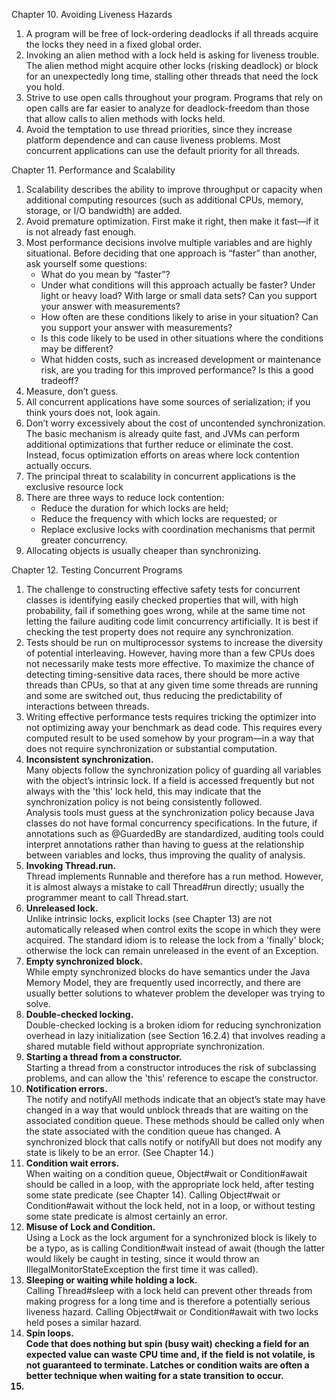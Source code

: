 Chapter 10. Avoiding Liveness Hazards
1. A program will be free of lock-ordering deadlocks if all threads acquire the locks they need in a fixed global order.
2. Invoking an alien method with a lock held is asking for liveness trouble. The alien method might acquire other locks (risking deadlock) or block for an unexpectedly long time, stalling other threads that need the lock you hold.
3. Strive to use open calls throughout your program. Programs that rely on open calls are far easier to analyze for deadlock-freedom than those that allow calls to alien methods with locks held.
4. Avoid the temptation to use thread priorities, since they increase platform dependence and can cause liveness problems. Most concurrent applications can use the default priority for all threads.

Chapter 11. Performance and Scalability
1. Scalability describes the ability to improve throughput or capacity when additional computing resources (such as additional CPUs, memory, storage, or I/O bandwidth) are added.
2. Avoid premature optimization. First make it right, then make it fast—if it is not already fast enough.
3. Most performance decisions involve multiple variables and are highly situational. Before deciding that one approach is “faster” than another, ask yourself some questions:
   * What do you mean by “faster”?
   * Under what conditions will this approach actually be faster? Under light or heavy load? With large or small data sets? Can you support your answer with measurements?
   * How often are these conditions likely to arise in your situation? Can you support your answer with measurements?
   * Is this code likely to be used in other situations where the conditions may be different?
   * What hidden costs, such as increased development or maintenance risk, are you trading for this improved performance? Is this a good tradeoff?
4. Measure, don’t guess.
5. All concurrent applications have some sources of serialization; if you think yours does not, look again.
6. Don’t worry excessively about the cost of uncontended synchronization. The basic mechanism is already quite fast, and JVMs can perform additional optimizations that further reduce or eliminate the cost. Instead, focus optimization efforts on areas where lock contention actually occurs.
7. The principal threat to scalability in concurrent applications is the exclusive resource lock
8. There are three ways to reduce lock contention:
   * Reduce the duration for which locks are held;
   * Reduce the frequency with which locks are requested; or
   * Replace exclusive locks with coordination mechanisms that permit greater concurrency.
9. Allocating objects is usually cheaper than synchronizing.

Chapter 12. Testing Concurrent Programs
1. The challenge to constructing effective safety tests for concurrent classes is identifying easily checked properties that will, with high probability, fail if something goes wrong, while at the same time not letting the failure auditing code limit concurrency artificially. It is best if checking the test property does not require any synchronization.
2. Tests should be run on multiprocessor systems to increase the diversity of potential interleaving. However, having more than a few CPUs does not necessarily make tests more effective. To maximize the chance of detecting timing-sensitive data races, there should be more active threads than CPUs, so that at any given time some threads are running and some are switched out, thus reducing the predictability of interactions between threads.
3. Writing effective performance tests requires tricking the optimizer into not optimizing away your benchmark as dead code. This requires every computed result to be used somehow by your program—in a way that does not require synchronization or substantial computation.
4. <b>Inconsistent synchronization.</b><br> Many objects follow the synchronization policy of guarding all variables with the object’s intrinsic lock. If a field is accessed frequently but not always with the 'this' lock held, this may indicate that the synchronization policy is not being consistently followed.<br>
   Analysis tools must guess at the synchronization policy because Java classes do not have formal concurrency specifications. In the future, if annotations such as @GuardedBy are standardized, auditing tools could interpret annotations rather than having to guess at the relationship between variables and locks, thus improving the quality of analysis.
5. <b>Invoking Thread.run.</b><br> Thread implements Runnable and therefore has a run method. However, it is almost always a mistake to call Thread#run directly; usually the programmer meant to call Thread.start.
6. <b>Unreleased lock.</b><br> Unlike intrinsic locks, explicit locks (see Chapter 13) are not automatically released when control exits the scope in which they were acquired. The standard idiom is to release the lock from a 'finally' block; otherwise the lock can remain unreleased in the event of an Exception.
7. <b>Empty synchronized block.</b><br> While empty synchronized blocks do have semantics under the Java Memory Model, they are frequently used incorrectly, and there are usually better solutions to whatever problem the developer was trying to solve.
8. <b>Double-checked locking.</b><br> Double-checked locking is a broken idiom for reducing synchronization overhead in lazy initialization (see Section 16.2.4) that involves reading a shared mutable field without appropriate synchronization.
9. <b>Starting a thread from a constructor.</b><br> Starting a thread from a constructor introduces the risk of subclassing problems, and can allow the 'this' reference to escape the constructor.
10. <b>Notification errors.</b><br> The notify and notifyAll methods indicate that an object’s state may have changed in a way that would unblock threads that are waiting on the associated condition queue. These methods should be called only when the state associated with the condition queue has changed. A synchronized block that calls notify or notifyAll but does not modify any state is likely to be an error. (See Chapter 14.)
11. <b>Condition wait errors.</b><br> When waiting on a condition queue, Object#wait or Condition#await should be called in a loop, with the appropriate lock held, after testing some state predicate (see Chapter 14). Calling Object#wait or Condition#await without the lock held, not in a loop, or without testing some state predicate is almost certainly an error.
12. <b>Misuse of Lock and Condition.</b><br> Using a Lock as the lock argument for a synchronized block is likely to be a typo, as is calling Condition#wait instead of await (though the latter would likely be caught in testing, since it would throw an IllegalMonitorStateException the first time it was called).
13. <b>Sleeping or waiting while holding a lock.</b><br> Calling Thread#sleep with a lock held can prevent other threads from making progress for a long time and is therefore a potentially serious liveness hazard. Calling Object#wait or Condition#await with two locks held poses a similar hazard.
14. <b>Spin loops.<b><br> Code that does nothing but spin (busy wait) checking a field for an expected value can waste CPU time and, if the field is not volatile, is not guaranteed to terminate. Latches or condition waits are often a better technique when waiting for a state transition to occur.
15. 